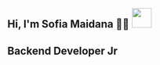 <h2> Hi, I'm Sofia Maidana 👋🙋 <img src="https://media.giphy.com/media/YrZECW1GgBkqat6F0B/giphy.gif" width="40"></hd>

## Backend Developer Jr

